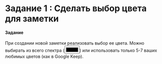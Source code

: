 # Задание 1 : Сделать выбор цвета для заметки


#### Задание

При создании новой заметки реализовать выбор ее цвета. Можно выбирать из всего спектра (<input type="color" />) или использовать только 5-7 ваших любимых цветов (как в Google Keep).